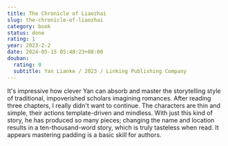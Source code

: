 ```yaml
---
title: The Chronicle of Liaozhai
slug: the-chronicle-of-liaozhai
category: book
status: done
rating: 1
year: 2023-2-2
date: 2024-05-15 05:48:23+08:00
douban:
  rating: 0
  subtitle: Yan Lianke / 2023 / Linking Publishing Company
---
```


It's impressive how clever Yan can absorb and master the storytelling style of traditional, impoverished scholars imagining romances. After reading three chapters, I really didn't want to continue. The characters are thin and simple, their actions template-driven and mindless. With just this kind of story, he has produced so many pieces; changing the name and location results in a ten-thousand-word story, which is truly tasteless when read. It appears mastering padding is a basic skill for authors.
